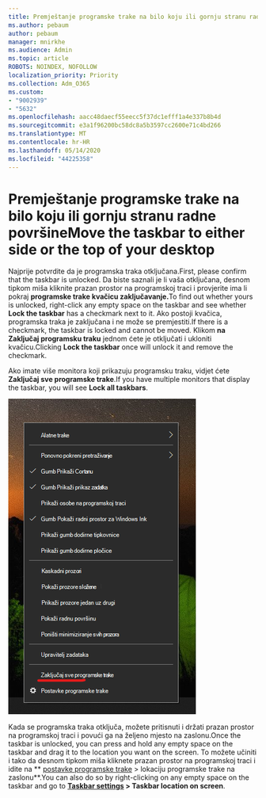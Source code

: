 ```yaml
---
title: Premještanje programske trake na bilo koju ili gornju stranu radne površine
ms.author: pebaum
author: pebaum
manager: mnirkhe
ms.audience: Admin
ms.topic: article
ROBOTS: NOINDEX, NOFOLLOW
localization_priority: Priority
ms.collection: Adm_O365
ms.custom:
- "9002939"
- "5632"
ms.openlocfilehash: aacc48daecf55eecc5f37dc1efff1a4e337b8b4d
ms.sourcegitcommit: e3a1f96200bc58dc8a5b3597cc2600e71c4bd266
ms.translationtype: MT
ms.contentlocale: hr-HR
ms.lasthandoff: 05/14/2020
ms.locfileid: "44225358"
---
```

# <a name="move-the-taskbar-to-either-side-or-the-top-of-your-desktop"></a><span data-ttu-id="d1c2c-102">Premještanje programske trake na bilo koju ili gornju stranu radne površine</span><span class="sxs-lookup"><span data-stu-id="d1c2c-102">Move the taskbar to either side or the top of your desktop</span></span>

<span data-ttu-id="d1c2c-103">Najprije potvrdite da je programska traka otključana.</span><span class="sxs-lookup"><span data-stu-id="d1c2c-103">First, please confirm that the taskbar is unlocked.</span></span> <span data-ttu-id="d1c2c-104">Da biste saznali je li vaša otključana, desnom tipkom miša kliknite prazan prostor na programskoj traci i provjerite ima li pokraj **programske trake kvačicu zaključavanje.**</span><span class="sxs-lookup"><span data-stu-id="d1c2c-104">To find out whether yours is unlocked, right-click any empty space on the taskbar and see whether **Lock the taskbar** has a checkmark next to it.</span></span> <span data-ttu-id="d1c2c-105">Ako postoji kvačica, programska traka je zaključana i ne može se premjestiti.</span><span class="sxs-lookup"><span data-stu-id="d1c2c-105">If there is a checkmark, the taskbar is locked and cannot be moved.</span></span> <span data-ttu-id="d1c2c-106">Klikom **na Zaključaj programsku traku** jednom ćete je otključati i ukloniti kvačicu.</span><span class="sxs-lookup"><span data-stu-id="d1c2c-106">Clicking **Lock the taskbar** once will unlock it and remove the checkmark.</span></span>

<span data-ttu-id="d1c2c-107">Ako imate više monitora koji prikazuju programsku traku, vidjet ćete **Zaključaj sve programske trake**.</span><span class="sxs-lookup"><span data-stu-id="d1c2c-107">If you have multiple monitors that display the taskbar, you will see **Lock all taskbars**.</span></span>

![Zaključavanje svih programskih traka](media/lock-all-taskbars.png)

<span data-ttu-id="d1c2c-109">Kada se programska traka otključa, možete pritisnuti i držati prazan prostor na programskoj traci i povući ga na željeno mjesto na zaslonu.</span><span class="sxs-lookup"><span data-stu-id="d1c2c-109">Once the taskbar is unlocked, you can press and hold any empty space on the taskbar and drag it to the location you want on the screen.</span></span> <span data-ttu-id="d1c2c-110">To možete učiniti i tako da desnom tipkom miša kliknete prazan prostor na programskoj traci i idite na \*\* [postavke programske trake](ms-settings:taskbar?activationSource=GetHelp) > lokaciju programske trake na zaslonu\*\*.</span><span class="sxs-lookup"><span data-stu-id="d1c2c-110">You can also do so by right-clicking on any empty space on the taskbar and go to **[Taskbar settings](ms-settings:taskbar?activationSource=GetHelp) > Taskbar location on screen**.</span></span>

